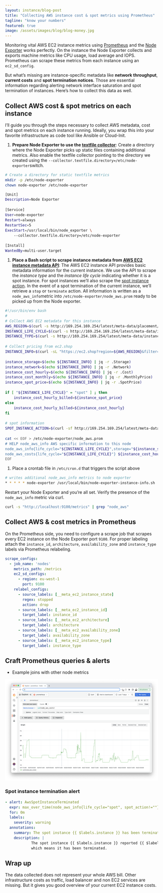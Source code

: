 ```yaml
---
layout: instance/blog-post
title: "Collecting AWS instance cost & spot metrics using Prometheus"
tagline: "know your numbers"
featured: true
image: /assets/images/blog/blog-money.jpg
---
```


Monitoring vital AWS EC2 instance metrics using [Prometheus](https://prometheus.io/) and the [Node Exporter](https://github.com/prometheus/node_exporter) works perfectly. On the instance the Node Exporter collects and exports machine metrics like CPU usage, load average and IOPS. Prometheus can scrape these metrics from each instance using an `ec2_sd_config`.

But what’s missing are instance-specific metadata like **network throughput**, **current costs** and **spot termination notices**. Those are essential information regarding alerting network interface saturation and spot termination of instances. Here’s how to collect this data as well.

<!--more-->

## Collect AWS cost & spot metrics on each instance

I’ll guide you through the steps necessary to collect AWS metadata, cost and spot metrics on each instance running. Ideally, you wrap this into your favorite infrastructure as code tool like Ansible or Cloud-Init.

1. **Prepare Node Exporter to use the [textfile collector](https://github.com/prometheus/node_exporter#textfile-collector)**: Create a directory where the Node Exporter picks up static files containing additional metrics. Also enable the textfile collector pointing to the directory we created using the `--collector.textfile.directory=/etc/node-exporter`switch.

```bash
# Create a directory for static textfile metrics
mkdir -p /etc/node-exporter
chown node-exporter /etc/node-exporter
```

```bash
[Unit]
Description=Node Exporter

[Service]
User=node-exporter
Restart=always
RestartSec=5
ExecStart=/usr/local/bin/node_exporter \
    --collector.textfile.directory=/etc/node-exporter

[Install]
WantedBy=multi-user.target
```

1. **Place a Bash script to scrape instance metadata from [AWS EC2 instance metadata API](https://docs.aws.amazon.com/AWSEC2/latest/UserGuide/instancedata-data-categories.html)**: The AWS EC2 instance API provides basic metadata information for the current instance. We use the API to scrape the *instance type* and the *instance life cycle* indicating whether it is a spot instance. For spot instances we’ll also scrape the [spot instance action](https://docs.aws.amazon.com/AWSEC2/latest/UserGuide/spot-instance-termination-notices.html#instance-action-metadata). In the event of a spot termination of the current instance, we’ll retrieve a `stop` or `terminate` action. All information is written as a `node_aws_info`metric into  `/etc/node-exporter/node_aws.prom` ready to be picked up from the Node exporter.

```bash
#!/usr/bin/env bash
#
# Collect AWS EC2 metadata for this instance
AWS_REGION=$(curl -s http://169.254.169.254/latest/meta-data/placement/region)
INSTANCE_LIFE_CYCLE=$(curl -s http://169.254.169.254/latest/meta-data/instance-life-cycle)
INSTANCE_TYPE=$(curl -s http://169.254.169.254/latest/meta-data/instance-type)

# Collect pricing from ec2.shop
INSTANCE_INFO=$(curl -sL "https://ec2.shop?region=${AWS_REGION}&filter=${INSTANCE_TYPE}" -H 'accept: json' | jq '.Prices[]')

instance_storage=$(echo ${INSTANCE_INFO} | jq -r .Storage)
instance_network=$(echo ${INSTANCE_INFO} | jq -r .Network)
instance_cost_hourly=$(echo ${INSTANCE_INFO} | jq -r .Cost)
instance_cost_monthly=$(echo ${INSTANCE_INFO} | jq -r .MonthlyPrice)
instance_spot_price=$(echo ${INSTANCE_INFO} | jq -r .SpotPrice)

if [ "${INSTANCE_LIFE_CYCLE}" = "spot" ] ; then
    instance_cost_hourly_billed=${instance_spot_price}
else
    instance_cost_hourly_billed=${instance_cost_hourly}
fi

# spot information
SPOT_INSTANCE_ACTION=$(curl -sf http://169.254.169.254/latest/meta-data/spot/instance-action | jq -r .action)

cat << EOF > /etc/node-exporter/node_aws.prom
# HELP node_aws_info AWS specific information to this node
node_aws_info{life_cycle="${INSTANCE_LIFE_CYCLE}",storage="${instance_storage}",network="${instance_network}",cost_hourly="${instance_cost_hourly}",cost_monthly="${instance_cost_monthly}",spot_price="${instance_spot_price}",cost_hourly_billed="${instance_cost_hourly_billed}",spot_action="${SPOT_INSTANCE_ACTION}"} 1
node_aws_costs{life_cycle="${INSTANCE_LIFE_CYCLE}"} ${instance_cost_hourly_billed}
EOF
```

1. Place a crontab file in `/etc/cron.d` that triggers the script above

```bash
# writes additional node_aws_info metrics to node exporter
* * * * * node-exporter /usr/local/bin/node-exporter-instance-info.sh
```

Restart your Node Exporter and you’re all set. Verify the presence of the `node_aws_info` metric via curl.

```bash
curl -s "http://localhost:9100/metrics" | grep "node_aws"
```

## Collect AWS & cost metrics in Prometheus

On the Prometheus side, you need to configure a scrape job that scrapes every EC2 instance on the Node Exporter port `9100`. For proper labeling attach the `instance_id`, `architecture`, `availability_zone` and `instance_type` labels via Prometheus relabeling.

```yaml
scrape_configs:
  - job_name: 'nodes'
    metrics_path: /metrics
    ec2_sd_configs:
      - region: eu-west-1
        port: 9100
    relabel_configs:
      - source_labels: [__meta_ec2_instance_state]
        regex: stopped
        action: drop
      - source_labels: [__meta_ec2_instance_id]
        target_label: instance_id
      - source_labels: [__meta_ec2_architecture]
        target_label: architecture
      - source_labels: [__meta_ec2_availability_zone]
        target_label: availability_zone
      - source_labels: [__meta_ec2_instance_type]
        target_label: instance_type
```

## Craft Prometheus queries & alerts

- Example joins with other node metrics

![alt](/assets/images/blog/aws-metrics.png)

### Spot instance termination alert

```yaml
- alert: AwsSpotInstanceTerminated
  expr: max_over_time(node_aws_info{life_cycle="spot", spot_action!=""}[1h]) > 0
  for: 0m
  labels:
    severity: warning
  annotations:
    summary: The spot instance {{ $labels.instance }} has been terminated.
    description: |
			The spot instance {{ $labels.instance }} reported {{ $labels.spot_action }},
			which means it has been terminated.
```

## Wrap up

The data collected does not represent your whole AWS bill. Other infrastructure costs as traffic, load balancer and non EC2 services are missing. But it gives you good overview of your current EC2 instance costs.
